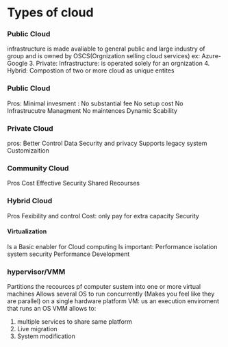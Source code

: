 # Types of cloud
 ### Public Cloud 
 infrastructure is made avaliable to general public and large industry of group and is owned by OSCS(Orgnization selling cloud services) ex: Azure- Google
3. Private: Infrastructure: is operated solely for an orgnization
4. Hybrid: Compostion of two or more cloud as unique entites

### Public Cloud
Pros: 
Minimal invesment : No substantial fee
No setup cost
No Infrastrucutre Managment
No maintences
Dynamic Scability

### Private Cloud
pros:
Better Control
Data Security and privacy
Supports legacy system
Customizaition
### Community Cloud
Pros
Cost Effective
Security
Shared Recourses

### Hybrid Cloud
Pros 
Fexibility and control
Cost: only pay for extra capacity
Security


#### Virtualization
Is a Basic enabler for Cloud computing 
Is important:
Performance isolation
system security
Performance
Development


### hypervisor/VMM
Partitions the recources pf computer sustem into one or more virtual machines
Allows several OS to run concurrently (Makes you feel like they are parallel) on a single hardware platform
VM: us an execution enviroment that runs an OS
VMM allows to: 
1. multiple services to share same platform
2. Live migration
3. System modification 
